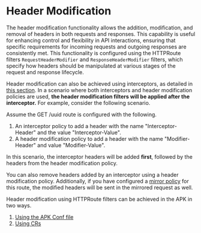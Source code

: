 # Header Modification

The header modification functionality allows the addition, modification, and removal of headers in both requests and responses. This capability is useful for enhancing control and flexibility in API interactions, ensuring that specific requirements for incoming requests and outgoing responses are consistently met. This functionality is configured using the HTTPRoute filters `RequestHeaderModifier` and `ResponseHeaderModifier` filters, which specify how headers should be manipulated at various stages of the request and response lifecycle.

Header modification can also be achieved using interceptors, as detailed in <a href="../../../../create-api/create-and-attach-api-policies/interceptors/interceptors-overview" target="_blank">this section</a>. In a scenario where both interceptors and header modification policies are used, **the header modification filters will be applied after the interceptor.** For example, consider the following scenario.

Assume the GET /uuid route is configured with the following.

1. An interceptor policy to add a header with the name "Interceptor-Header" and the value "Interceptor-Value".
2. A header modification policy to add a header with the name "Modifier-Header" and value "Modifier-Value".

In this scenario, the interceptor headers will be added **first**, followed by the headers from the header modification policy. 

You can also remove headers added by an interceptor using a header modification policy. Additionally, if you have configured a [mirror policy](../mirror-request-filters/overview.md) for this route, the modified headers will be sent in the mirrored request as well.

Header modification using HTTPRoute filters can be achieved in the APK in two ways.

1. <a href="../../../create-and-attach-api-policies/header-modifier-filters/header-modifier-via-rest-api" target="_blank">Using the APK Conf file</a>
2. <a href="../../../create-and-attach-api-policies/header-modifier-filters/header-modifier-via-crs" target="_blank">Using CRs</a>
